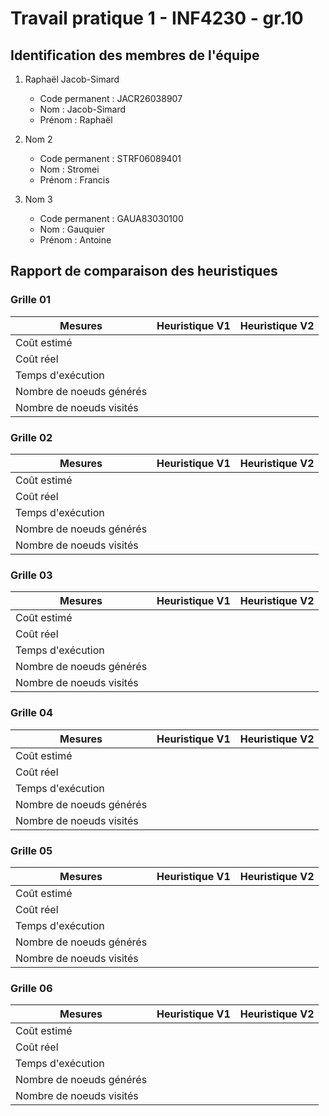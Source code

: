 # Travail pratique 1 - INF4230 - gr.10

## Identification des membres de l'équipe

1. Raphaël Jacob-Simard

   - Code permanent : JACR26038907
   - Nom : Jacob-Simard
   - Prénom : Raphaël

2. Nom 2

   - Code permanent : STRF06089401
   - Nom : Stromei
   - Prénom : Francis

3. Nom 3

   - Code permanent : GAUA83030100
   - Nom : Gauquier
   - Prénom : Antoine

## Rapport de comparaison des heuristiques

### Grille 01

| Mesures                  | Heuristique V1 | Heuristique V2 |
| ------------------------ | -------------- | -------------- |
| Coût estimé              |                |                |
| Coût réel                |                |                |
| Temps d'exécution        |                |                |
| Nombre de noeuds générés |                |                |
| Nombre de noeuds visités |                |                |

### Grille 02

| Mesures                  | Heuristique V1 | Heuristique V2 |
| ------------------------ | -------------- | -------------- |
| Coût estimé              |                |                |
| Coût réel                |                |                |
| Temps d'exécution        |                |                |
| Nombre de noeuds générés |                |                |
| Nombre de noeuds visités |                |                |

### Grille 03

| Mesures                  | Heuristique V1 | Heuristique V2 |
| ------------------------ | -------------- | -------------- |
| Coût estimé              |                |                |
| Coût réel                |                |                |
| Temps d'exécution        |                |                |
| Nombre de noeuds générés |                |                |
| Nombre de noeuds visités |                |                |

### Grille 04

| Mesures                  | Heuristique V1 | Heuristique V2 |
| ------------------------ | -------------- | -------------- |
| Coût estimé              |                |                |
| Coût réel                |                |                |
| Temps d'exécution        |                |                |
| Nombre de noeuds générés |                |                |
| Nombre de noeuds visités |                |                |

### Grille 05

| Mesures                  | Heuristique V1 | Heuristique V2 |
| ------------------------ | -------------- | -------------- |
| Coût estimé              |                |                |
| Coût réel                |                |                |
| Temps d'exécution        |                |                |
| Nombre de noeuds générés |                |                |
| Nombre de noeuds visités |                |                |

### Grille 06

| Mesures                  | Heuristique V1 | Heuristique V2 |
| ------------------------ | -------------- | -------------- |
| Coût estimé              |                |                |
| Coût réel                |                |                |
| Temps d'exécution        |                |                |
| Nombre de noeuds générés |                |                |
| Nombre de noeuds visités |                |                |
